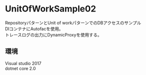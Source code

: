 # UnitOfWorkSample02

RepositoryパターンとUnit of workパターンでのDBアクセスのサンプル  
DIコンテナにAutofacを使用。  
トレースログの出力にDynamicProxyを使用する。  

## 環境
Visual studio 2017  
dotnet core 2.0
